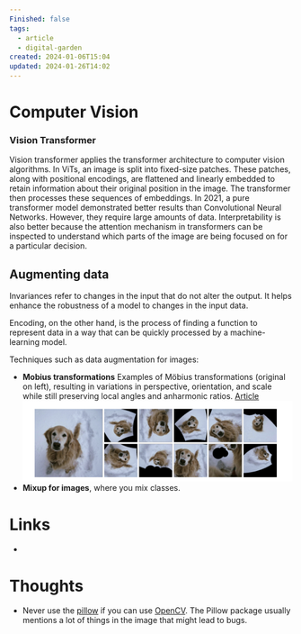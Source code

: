 ```yaml
---
Finished: false
tags:
  - article
  - digital-garden
created: 2024-01-06T15:04
updated: 2024-01-26T14:02
---
```



# Computer Vision




### Vision Transformer
Vision transformer applies the transformer architecture to computer vision algorithms. In ViTs, an image is split into fixed-size patches. These patches, along with positional encodings, are flattened and linearly embedded to retain information about their original position in the image. The transformer then processes these sequences of embeddings.
In 2021, a pure transformer model demonstrated better results than Convolutional Neural Networks. However, they require large amounts of data. Interpretability is also better because the attention mechanism in transformers can be inspected to understand which parts of the image are being focused on for a particular decision.


## Augmenting data

Invariances refer to changes in the input that do not alter the output. 
It helps enhance the robustness of a model to changes in the input data. 

Encoding, on the other hand, is the process of finding a function to represent data in a way that can be quickly processed by a machine-learning model. 

Techniques such as data augmentation for images:
-  **Mobius transformations** Examples of Möbius transformations (original on left), resulting in variations in perspective, orientation, and scale while still preserving local angles and anharmonic ratios. [Article](https://iopscience.iop.org/article/10.1088/2632-2153/abd615/meta)
	![ ](../../../static/images/Pasted%20image%2020240126134511.png)
- **Mixup for images**, where you mix classes.
# Links
- 

# Thoughts 
- Never use the [pillow](https://pypi.org/project/Pillow/) if you can use [OpenCV](https://pypi.org/project/opencv-python/). The Pillow package usually mentions a lot of things in the image that might lead to bugs. 




